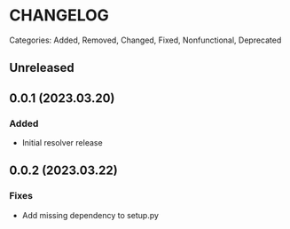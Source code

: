 # CHANGELOG

Categories: Added, Removed, Changed, Fixed, Nonfunctional, Deprecated

## Unreleased


## 0.0.1 (2023.03.20)

### Added

- Initial resolver release

## 0.0.2 (2023.03.22)

### Fixes

- Add missing dependency to setup.py
